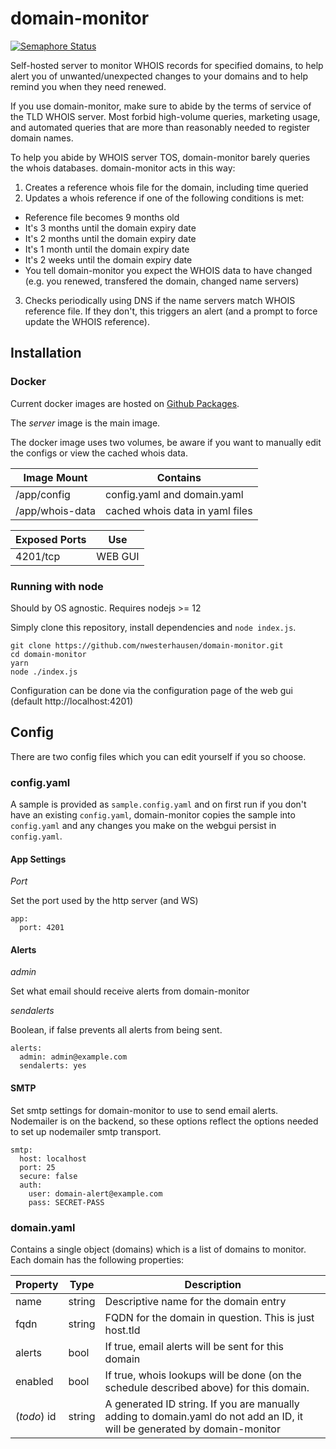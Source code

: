 # domain-monitor
[![Semaphore Status](https://nwest.semaphoreci.com/badges/domain-monitor/branches/master.svg)](https://nwest.semaphoreci.com/projects/domain-monitor)

Self-hosted server to monitor WHOIS records for specified domains, to help alert you of unwanted/unexpected changes
to your domains and to help remind you when they need renewed.

If you use domain-monitor, make sure to abide by the terms of service of
the TLD WHOIS server. Most forbid high-volume queries, marketing usage,
and automated queries that are more than reasonably needed to register
domain names.

To help you abide by WHOIS server TOS, domain-monitor barely queries the
whois databases. domain-monitor acts in this way:

1. Creates a reference whois file for the domain, including time queried
2. Updates a whois reference if one of the following conditions is met:

  - Reference file becomes 9 months old
  - It's 3 months until the domain expiry date
  - It's 2 months until the domain expiry date
  - It's 1 month until the domain expiry date
  - It's 2 weeks until the domain expiry date
  - You tell domain-monitor you expect the WHOIS data to have changed
    (e.g. you renewed, transfered the domain, changed name servers)

3. Checks periodically using DNS if the name servers match WHOIS reference file.
If they don't, this triggers an alert (and a prompt to force update the WHOIS reference).

## Installation

### Docker
Current docker images are hosted on [Github Packages](https://github.com/nwesterhausen/domain-monitor/packages/).

The *server* image is the main image.

The docker image uses two volumes, be aware if you want to manually edit the configs or
view the cached whois data.

Image Mount     | Contains
------------    | ------------
/app/config     | config.yaml and domain.yaml
/app/whois-data | cached whois data in yaml files

Exposed Ports   | Use
------------    | ----------
4201/tcp        | WEB GUI

### Running with node
Should by OS agnostic. Requires nodejs >= 12

Simply clone this repository, install dependencies and `node index.js`.

```
git clone https://github.com/nwesterhausen/domain-monitor.git
cd domain-monitor
yarn
node ./index.js
```

Configuration can be done via the configuration page of the web gui 
(default http://localhost:4201)

## Config
There are two config files which you can edit yourself if you so choose.

### config.yaml
A sample is provided as `sample.config.yaml` and on first run if you don't have
an existing `config.yaml`, domain-monitor copies the sample into `config.yaml` and
any changes you make on the webgui persist in `config.yaml`.

#### App Settings

*Port*

Set the port used by the http server (and WS)

```
app:
  port: 4201
```

#### Alerts

*admin*

Set what email should receive alerts from domain-monitor

*sendalerts*

Boolean, if false prevents all alerts from being sent.

```
alerts:
  admin: admin@example.com
  sendalerts: yes
```

#### SMTP

Set smtp settings for domain-monitor to use to send email alerts. 
Nodemailer is on the backend, so these options reflect the options
needed to set up nodemailer smtp transport.

```
smtp:
  host: localhost
  port: 25
  secure: false
  auth:
    user: domain-alert@example.com
    pass: SECRET-PASS
```

### domain.yaml
Contains a single object (domains) which is a list of domains to 
monitor. Each domain has the following properties:

Property | Type | Description
------------ | ------------- | -------------
name | string | Descriptive name for the domain entry
fqdn | string | FQDN for the domain in question. This is just host.tld
alerts | bool | If true, email alerts will be sent for this domain
enabled | bool | If true, whois lookups will be done (on the schedule described above) for this domain.
(_todo_) id | string | A generated ID string. If you are manually adding to domain.yaml do not add an ID, it will be generated by domain-monitor
